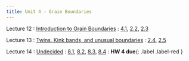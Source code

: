 ```yaml
---
title: Unit 4 - Grain Boundaries
---
```


Lecture 12
: [Introduction to Grain Boundaries](#)
  : [4.1](#), [2.2](#), [2.3](#)


Lecture 13
: [Twins, Kink bands, and unusual boundaries](#)
  : [2.4](#), [2.5](#)



Lecture 14
: [Undecided](#)
  : [8.1](#), [8.2](#), [8.3](#), [8.4](#)
: **HW 4 due**{: .label .label-red }



